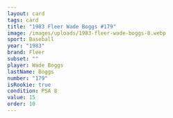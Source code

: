```yaml
---
layout: card
tags: card
title: "1983 Fleer Wade Boggs #179"
image: /images/uploads/1983-fleer-wade-boggs-8.webp
sport: Baseball
year: "1983"
brand: Fleer
subset: ""
player: Wade Boggs
lastName: Boggs
number: "179"
isRookie: true
condition: PSA 8
value: 15
order: 10
---
```

